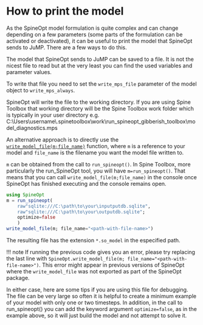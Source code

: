 # How to print the model

As the SpineOpt model formulation is quite complex and can change depending on a few parameters (some parts of the formulation can be activated or deactivated), it can be useful to print the model that SpineOpt sends to JuMP. There are a few ways to do this.

The model that SpineOpt sends to JuMP can be saved to a file. It is not the nicest file to read but at the very least you can find the used variables and parameter values.

To write that file you need to set the `write_mps_file` parameter of the model object to `write_mps_always`.

SpineOpt will write the file to the working directory. If you are using Spine Toolbox that working directory will be the Spine Toolbox work folder which is typically in your user directory e.g. C:\\Users\\username\\.spinetoolbox\\work\\run\_spineopt\_gibberish\_toolbox\\model\_diagnostics.mps

An alternative approach is to directly use the [`write_model_file(m;file_name)`](https://github.com/spine-tools/SpineOpt.jl/blob/master/src/util/write_information_files.jl) function, where `m` is a reference to your model and `file_name` is the filename you want the model file written to.

`m` can be obtained from the call to `run_spineopt()`. In Spine Toolbox, more particularly the run\_SpineOpt tool, you will have `m=run_spineopt()`. That means that you can call `write_model_file(m;file_name)` in the console once SpineOpt has finished executing and the console remains open.

```julia
using SpineOpt
m = run_spineopt(
    raw"sqlite:///C:\path\to\your\inputputdb.sqlite", 
    raw"sqlite:///C:\path\to\your\outputdb.sqlite";
    optimize=false
    )
write_model_file(m; file_name="<path-with-file-name>")
```

The resulting file has the extension `*.so_model` in the especified path.

!!! note
    If running the previous code gives you an error, please try replacing the last line with `SpineOpt.write_model_file(m; file_name="<path-with-file-name>")`. This error might appear in previous versions of SpineOpt where the `write_model_file` was not exported as part of the SpineOpt package.

In either case, here are some tips if you are using this file for debugging. The file can be very large so often it is helpful to create a minimum example of your model with only one or two timesteps. In addition, in the call to run\_spineopt() you can add the keyword argument `optimize=false`, as in the example above, so it will just build the model and not attempt to solve it.
